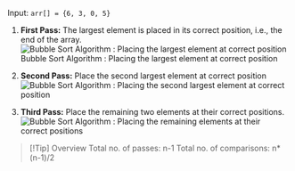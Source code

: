 

Input: `arr[] = {6, 3, 0, 5}`

1. **First Pass:**
	The largest element is placed in its correct position, i.e., the end of the array.
	![Bubble Sort Algorithm : Placing the largest element at correct position](https://media.geeksforgeeks.org/wp-content/uploads/20230526103842/1.webp)
	Bubble Sort Algorithm : Placing the largest element at correct position


2. **Second Pass:** 
	Place the second largest element at correct position
	![Bubble Sort Algorithm : Placing the second largest element at correct position](https://media.geeksforgeeks.org/wp-content/uploads/20230526103914/2.webp)

3. **Third Pass:**
	Place the remaining two elements at their correct positions.
	![Bubble Sort Algorithm : Placing the remaining elements at their correct positions](https://media.geeksforgeeks.org/wp-content/uploads/20230526103949/3.webp)


>[!Tip] Overview
Total no. of passes: n-1
Total no. of comparisons: n*(n-1)/2
